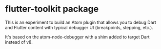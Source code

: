 # flutter-toolkit package

This is an experiment to build an Atom plugin that allows you to debug Dart and Flutter content with typical debugger UI (breakpoints, stepping, etc.).

It's based on the atom-node-debugger with a shim added to target Dart instead of v8.
